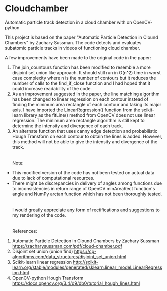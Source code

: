# Cloudchamber
Automatic particle track detection in a cloud chamber with on OpenCV-python

This project is based on the paper "Automatic Particle Detection in Clound Chambers" by Zachary Sussman. The code detects and evaluates subatomic particle tracks in videos of functioning cloud chamber.

A few improvements have been made to the original code in the paper:
1. The join_countours function has been modified to resemble a more disjoint set union like approach. It should still run in O(n^2) time in worst case complexity where n is the number of contours but it reduces the number of calls to the find_if_close function and I had hoped that it could increase readability of the code.
2. As an improvement suggested in the paper, the line matching algorithm has been changed to linear regression on each contour instead of finding the minimum area rectangle of each contour and taking its major axis. I have imported the LinearRegression() function from the scikit-learn library as the fitLine() method from OpenCV does not use linear regression. The minimum area rectangle algorithm is still kept to determine the intensity and divergence of each track.
3. An alternate function that uses canny edge detection and probabilistic Hough Transform on each contour to obtain the lines is added. However, this method will not be able to give the intensity and divergence of the track.  
\
\
Note:
- This modified version of the code has not been tested on actual data due to lack of computational resources. 
- There might be discrepancies in delivery of angles among functions due to inconsistencies in return range of OpenCV minAreaRect function's angle and NumPy arctan function which has not been thoroughly tested.  
\
\
I would greatly appreciate any form of rectifications and suggestions to my rendering of the code.  
\
\
References:
1. Automatic Particle Detection in Clound Chambers by Zachary Sussman
   https://zacharysussman.com/pdf/cloud-chamber.pdf
2. Disjoint set union (union find) 
   https://cp-algorithms.com/data_structures/disjoint_set_union.html
3. Scikit-learn linear regression
   http://scikit-learn.org/stable/modules/generated/sklearn.linear_model.LinearRegression.html
4. OpenCV-python Hough Transform
   https://docs.opencv.org/3.4/d9/db0/tutorial_hough_lines.html
